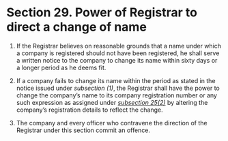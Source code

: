 # Section 29. Power of Registrar to direct a change of name

1. If the Registrar believes on reasonable grounds that a name under which a company is registered should not have been registered, he shall serve a written notice to the company to change its name within sixty days or a longer period as he deems fit.

2. If a company fails to change its name within the period as stated in the notice issued under _subsection \(1\)_, the Registrar shall have the power to change the company’s name to its company registration number or any such expression as assigned under [_subsection 25\(2\)_](section-25.-name-of-company.md) by altering the company’s registration details to reflect the change.

3. The company and every officer who contravene the direction of the Registrar under this section commit an offence.

